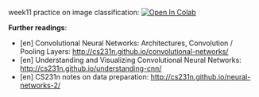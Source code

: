 week11 practice on image classification:
[![Open In Colab](https://colab.research.google.com/assets/colab-badge.svg)](https://colab.research.google.com/github/girafe-ai/ml-mipt/blob/basic_s21/week0_11_CNN/week11_cnn_seminar.ipynb)

**Further readings**:

- [en] Convolutional Neural Networks: Architectures, Convolution / Pooling
  Layers: http://cs231n.github.io/convolutional-networks/
- [en] Understanding and Visualizing Convolutional Neural Networks:
  http://cs231n.github.io/understanding-cnn/
- [en] CS231n notes on data preparation:
  http://cs231n.github.io/neural-networks-2/
